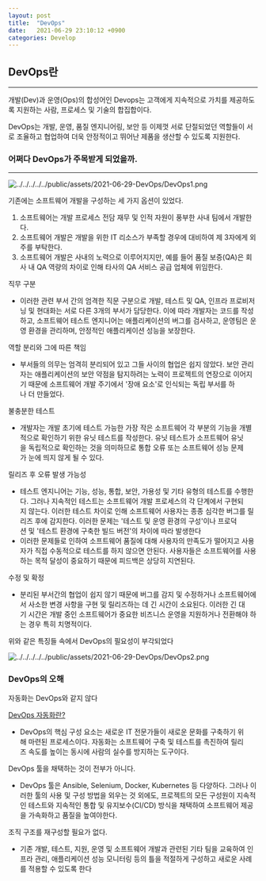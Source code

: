 ```yaml
---
layout: post
title:  "DevOps"
date:   2021-06-29 23:10:12 +0900
categories: Develop
---
```

## **DevOps란**

---

개발(Dev)과 운영(Ops)의 합성어인 Devops는 고객에게 지속적으로 가치를 제공하도록 지원하는 사람, 프로세스 및 기술의 합집합이다.

DevOps는 개발, 운영, 품질 엔지니어링, 보안 등 이제껏 서로 단절되었던 역할들이 서로 조율하고 협업하여 더욱 안정적이고 뛰어난 제품을 생산할 수 있도록 지원한다.

### **어쩌다 DevOps가 주목받게 되었을까.**

---

![../../../../../public/assets/2021-06-29-DevOps/DevOps1.png](../../../../../public/assets/2021-06-29-DevOps/DevOps1.png)

기존에는 소프트웨어 개발을 구성하는 세 가지 옵션이 있었다.

1. 소프트웨어는 개발 프로세스 전담 재무 및 인적 자원이 풍부한 사내 팀에서 개발한다.
2. 소프트웨어 개발은 개발을 위한 IT 리소스가 부족할 경우에 대비하여 제 3자에게 외주를 부탁한다.
3. 소프트웨어 개발은 사내의 노력으로 이루어지지만, 예를 들어 품질 보증(QA)은 회사 내 QA 역량의 차이로 인해 타사의 QA 서비스 공급 업체에 위임한다.

직무 구분

- 이러한 관련 부서 간의 엄격한 직문 구분으로 개발, 테스트 및 QA, 인프라 프로비저닝 및 현대화는 서로 다른 3개의 부서가 담당한다. 이에 따라 개발자는 코드를 작성하고, 소프트웨어 테스트 엔지니어는 애플리케이션의 버그를 검사하고, 운영팀은 운영 환경을 관리하며, 안정적인 애플리케이션 성능을 보장한다.


역할 분리와 그에 따른 책임

- 부서들의 의무는 엄격히 분리되어 있고 그들 사이의 협업은 쉽지 않았다. 보안 관리자는 애플리케이션의 보안 약점을 탐지하려는 노력이 프로젝트의 연장으로 이어지기 때문에 소프트웨어 개발 주기에서 '장애 요소'로 인식되는 독립 부서를 하나 더 만들었다.

불충분한 테스트

- 개발자는 개발 초기에 테스트 가능한 가장 작은 소프트웨어 각 부분의 기능을 개별적으로 확인하기 위한 유닛 테스트를 작성한다. 유닛 테스트가 소프트웨어 유닛을 독립적으로 확인하는 것을 의미하므로 통합 오류 또는 소프트웨어 성능 문제가 눈에 띄지 않게 될 수 있다.


릴리즈 후 오류 발생 가능성

- 테스트 엔지니어는 기능, 성능, 통합, 보안, 가용성 및 기타 유형의 테스트를 수행한다. 그러나 지속적인 테스트는 소프트웨어 개발 프로세스의 각 단계에서 구현되지 않는다. 이러한 테스트 차이로 인해 소프트웨어 사용자는 종종 심각한 버그를 릴리즈 후에 감지한다. 이러한 문제는 '테스트 및 운영 환경의 구성'이나 프로덕션 및 '테스트 환경에 구축한 빌드 버전'의 차이에 따라 발생한다
- 이러한 문제들로 인하여 소프트웨어 품질에 대해 사용자의 만족도가 떨어지고 사용자가 직접 수동적으로 테스트를 하지 않으면 안된다. 사용자들은 소프트웨어를 사용하는 목적 달성이 중요하기 때문에 피드백은 상당히 지연된다.

수정 및 확정

- 분리된 부서간의 협업이 쉽지 않기 때문에 버그를 감지 및 수정하거나 소프트웨어에서 사소한 변경 사항을 구현 및 릴리즈하는 데 긴 시간이 소요된다. 이러한 긴 대기 시간은 개발 중인 소프트웨어가 중요한 비즈니스 운영을 지원하거나 전환해야 하는 경우 특히 치명적이다.

위와 같은 특징들 속에서 DevOps의 필요성이 부각되었다

![../../../../../public/assets/2021-06-29-DevOps/DevOps2.png](../../../../../public/assets/2021-06-29-DevOps/DevOps2.png)

### **DevOps의 오해**

자동화는 DevOps와 같지 않다

[DevOps 자동화란?](https://www.redhat.com/ko/topics/automation/what-is-devops-automation)

- DevOps의 핵심 구성 요소는 새로운 IT 전문가들이 새로운 문화를 구축하기 위해 마련된 프로세스이다. 자동화는 소프트웨어 구축 및 테스트를 촉진하여 릴리즈 속도를 높이는 동시에 사람의 실수를 방지하는 도구이다.

DevOps 툴을 채택하는 것이 전부가 아니다.

- DevOps 툴은 Ansible, Selenium, Docker, Kubernetes 등 다양하다. 그러나 이러한 툴의 사용 및 구성 방법을 외우는 것 외에도, 프로젝트의 모든 구성원이 지속적인 테스트와 지속적인 통합 및 유지보수(CI/CD) 방식을 채택하여 소프트웨어 제공을 가속화하고 품질을 높여야한다.

조직 구조를 재구성할 필요가 없다.

- 기존 개발, 테스트, 지원, 운영 및 소프트웨어 개발과 관련된 기타 팀을 교육하여 인프라 관리, 애플리케이션 성능 모니터링 등의 틀을 적절하게 구성하고 새로운 사례를 적용할 수 있도록 한다